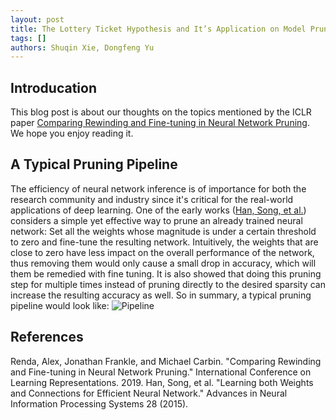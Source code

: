 ```yaml
---
layout: post
title: The Lottery Ticket Hypothesis and It’s Application on Model Pruning
tags: []
authors: Shuqin Xie, Dongfeng Yu
---
```

## Introducation
This blog post is about our thoughts on the topics mentioned by the ICLR paper [Comparing Rewinding and Fine-tuning in Neural Network Pruning](#Renda). We hope you enjoy reading it.
## A Typical Pruning Pipeline
The efficiency of neural network inference is of importance for both the research community and industry since it's critical for the real-world applications of deep learning. One of the early works ([Han, Song, et al.](#Han)) considers a simple yet effective way to prune an already trained neural network: Set all the weights whose magnitude is under a certain threshold to zero and fine-tune the resulting network. Intuitively, the weights that are close to zero have less impact on the overall performance of the network, thus removing them would only cause a small drop in accuracy, which will them be remedied with fine tuning. It is also showed that doing this pruning step for multiple times instead of pruning directly to the desired sparsity can increase the resulting accuracy as well. So in summary, a typical pruning pipeline would look like:
![Pipeline]({{site.url}}/public/images/pipeline.jpg)
## References
<a name="Renda">Renda, Alex, Jonathan Frankle, and Michael Carbin. "Comparing Rewinding and Fine-tuning in Neural Network Pruning." International Conference on Learning Representations. 2019.</a>
<a name="Han">Han, Song, et al. "Learning both Weights and Connections for Efficient Neural Network." Advances in Neural Information Processing Systems 28 (2015).</a>